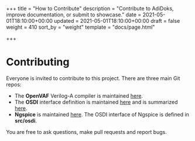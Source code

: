 +++
title = "How to Contribute"
description = "Contribute to AdiDoks, improve documentation, or submit to showcase."
date = 2021-05-01T18:10:00+00:00
updated = 2021-05-01T18:10:00+00:00
draft = false
weight = 410
sort_by = "weight"
template = "docs/page.html"

+++

# Contributing

Everyone is invited to contribute to this project. There are three main Git repos:

* The **OpenVAF** Verilog-A compiler is maintained [here](https://github.com/pascalkuthe/OpenVAF).
* The **OSDI** interface definition is maintained [here](https://gitlab.com/mario.k/osdi) and is summarized [here](/osdi/osdi_v0p3.pdf). 
* **Ngspice** is maintained [here](https://ngspice.sourceforge.io/). The OSDI interface of Ngspice is defined in **src/osdi**. 

You are free to ask questions, make pull requests and report bugs. 

